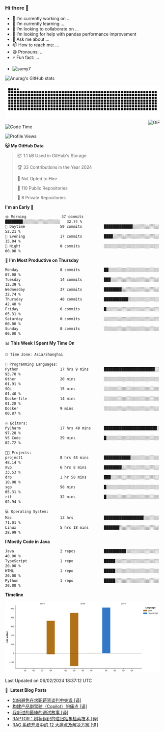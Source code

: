### Hi there 👋
<!--
**alloevil/alloevil** is a ✨ _special_ ✨ repository because its `README.md` (this file) appears on your GitHub profile.

Here are some ideas to get you started:

- 🔭 I’m currently working on ...
- 🌱 I’m currently learning ...
- 👯 I’m looking to collaborate on ...
- 🤔 I’m looking for help with ...
- 💬 Ask me about ...
- 📫 How to reach me: ...
- 😄 Pronouns: ...
- ⚡ Fun fact: ...
-->

- 🔭 I’m currently working on ...
- 🌱 I’m currently learning ...
- 👯 I’m looking to collaborate on ...
- 🤔 I’m looking for help with pandas performance improvement
- 💬 Ask me about ...
- 📫 How to reach me: ...
- 😄 Pronouns: ...
- ⚡ Fun fact: ...
  
+ ![sumy7](https://komarev.com/ghpvc/?username=alloevil)

![Anurag's GitHub stats](https://github-readme-stats.vercel.app/api?username=alloevil&show_icons=true&bg_color=00000000)

<picture align="center">
  <source media="(prefers-color-scheme: dark)" srcset="https://github.com/alloevil/alloevil/blob/output/github-contribution-grid-snake.svg">
  <source media="(prefers-color-scheme: dark)" srcset="https://github.com/alloevil/alloevil/blob/output/github-contribution-grid-snake.svg">
  <img alt="github contribution grid snake animation" src="https://github.com/alloevil/alloevil/blob/output/github-contribution-grid-snake.svg">
</picture>

<img align="right" alt="GIF" src="https://raw.githubusercontent.com/JoeyBling/JoeyBling/master/pic/pusheencode.gif" />

<!--START_SECTION:waka-->
![Code Time](http://img.shields.io/badge/Code%20Time-2%2C078%20hrs%205%20mins-blue)

![Profile Views](http://img.shields.io/badge/Profile%20Views-1-blue)

**🐱 My GitHub Data** 

> 📦 1.1 kB Used in GitHub's Storage 
 > 
> 🏆 33 Contributions in the Year 2024
 > 
> 🚫 Not Opted to Hire
 > 
> 📜 110 Public Repositories 
 > 
> 🔑 8 Private Repositories 
 > 
**I'm an Early 🐤** 

```text
🌞 Morning                37 commits          ████████░░░░░░░░░░░░░░░░░   32.74 % 
🌆 Daytime                59 commits          █████████████░░░░░░░░░░░░   52.21 % 
🌃 Evening                17 commits          ████░░░░░░░░░░░░░░░░░░░░░   15.04 % 
🌙 Night                  0 commits           ░░░░░░░░░░░░░░░░░░░░░░░░░   00.00 % 
```
📅 **I'm Most Productive on Thursday** 

```text
Monday                   8 commits           ██░░░░░░░░░░░░░░░░░░░░░░░   07.08 % 
Tuesday                  14 commits          ███░░░░░░░░░░░░░░░░░░░░░░   12.39 % 
Wednesday                37 commits          ████████░░░░░░░░░░░░░░░░░   32.74 % 
Thursday                 48 commits          ███████████░░░░░░░░░░░░░░   42.48 % 
Friday                   6 commits           █░░░░░░░░░░░░░░░░░░░░░░░░   05.31 % 
Saturday                 0 commits           ░░░░░░░░░░░░░░░░░░░░░░░░░   00.00 % 
Sunday                   0 commits           ░░░░░░░░░░░░░░░░░░░░░░░░░   00.00 % 
```


📊 **This Week I Spent My Time On** 

```text
🕑︎ Time Zone: Asia/Shanghai

💬 Programming Languages: 
Python                   17 hrs 9 mins       ███████████████████████░░   93.70 % 
Other                    20 mins             ░░░░░░░░░░░░░░░░░░░░░░░░░   01.91 % 
SQL                      15 mins             ░░░░░░░░░░░░░░░░░░░░░░░░░   01.40 % 
Dockerfile               14 mins             ░░░░░░░░░░░░░░░░░░░░░░░░░   01.28 % 
Docker                   9 mins              ░░░░░░░░░░░░░░░░░░░░░░░░░   00.87 % 

🔥 Editors: 
PyCharm                  17 hrs 48 mins      ████████████████████████░   97.28 % 
VS Code                  29 mins             █░░░░░░░░░░░░░░░░░░░░░░░░   02.72 % 

🐱‍💻 Projects: 
project1                 8 hrs 48 mins       ████████████░░░░░░░░░░░░░   48.14 % 
mvp                      6 hrs 8 mins        ████████░░░░░░░░░░░░░░░░░   33.53 % 
drp                      1 hr 50 mins        ███░░░░░░░░░░░░░░░░░░░░░░   10.08 % 
sgp                      58 mins             █░░░░░░░░░░░░░░░░░░░░░░░░   05.31 % 
rtf                      32 mins             █░░░░░░░░░░░░░░░░░░░░░░░░   02.94 % 

💻 Operating System: 
Mac                      13 hrs              ██████████████████░░░░░░░   71.01 % 
Linux                    5 hrs 18 mins       ███████░░░░░░░░░░░░░░░░░░   28.99 % 
```

**I Mostly Code in Java** 

```text
Java                     2 repos             ██████████░░░░░░░░░░░░░░░   40.00 % 
TypeScript               1 repo              █████░░░░░░░░░░░░░░░░░░░░   20.00 % 
HTML                     1 repo              █████░░░░░░░░░░░░░░░░░░░░   20.00 % 
Python                   1 repo              █████░░░░░░░░░░░░░░░░░░░░   20.00 % 
```



**Timeline**

![Lines of Code chart](https://raw.githubusercontent.com/alloevil/alloevil/main/assets/bar_graph.png)


 Last Updated on 06/02/2024 18:37:12 UTC
<!--END_SECTION:waka-->

📕 &nbsp;**Latest Blog Posts**
<!-- BLOG-POST-LIST:START -->
- [如何避免在求职薪资谈判中失误 [译]](https://baoyu.io/translations/interview/how-not-to-bomb-your-offer-negotiation)
- [构建产品副驾驶（Copilot）的痛点 [译]](https://baoyu.io/translations/ai/the-pain-points-of-building-a-copilot)
- [我听过的最棒的调试故事 [译]](https://baoyu.io/translations/software-engineering/the-best-debugging-story-ive-ever-heard)
- [RAPTOR：树状组织的递归抽象检索技术 [译]](https://baoyu.io/translations/ai-paper/2401.18059-raptor-recursive-abstractive-processing-for-tree-organized-retrieval)
- [RAG 系统开发中的 12 大痛点及解决方案 [译]](https://baoyu.io/translations/rag/12-rag-pain-points-and-proposed-solutions)
<!-- BLOG-POST-LIST:END -->
